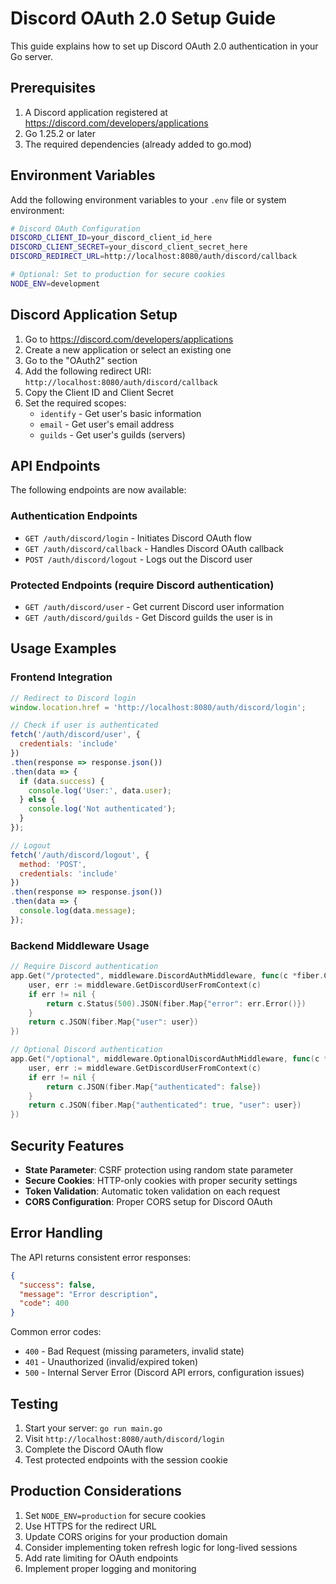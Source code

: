 # Discord OAuth 2.0 Setup Guide

This guide explains how to set up Discord OAuth 2.0 authentication in your Go server.

## Prerequisites

1. A Discord application registered at https://discord.com/developers/applications
2. Go 1.25.2 or later
3. The required dependencies (already added to go.mod)

## Environment Variables

Add the following environment variables to your `.env` file or system environment:

```bash
# Discord OAuth Configuration
DISCORD_CLIENT_ID=your_discord_client_id_here
DISCORD_CLIENT_SECRET=your_discord_client_secret_here
DISCORD_REDIRECT_URL=http://localhost:8080/auth/discord/callback

# Optional: Set to production for secure cookies
NODE_ENV=development
```

## Discord Application Setup

1. Go to https://discord.com/developers/applications
2. Create a new application or select an existing one
3. Go to the "OAuth2" section
4. Add the following redirect URI: `http://localhost:8080/auth/discord/callback`
5. Copy the Client ID and Client Secret
6. Set the required scopes:
   - `identify` - Get user's basic information
   - `email` - Get user's email address
   - `guilds` - Get user's guilds (servers)

## API Endpoints

The following endpoints are now available:

### Authentication Endpoints

- `GET /auth/discord/login` - Initiates Discord OAuth flow
- `GET /auth/discord/callback` - Handles Discord OAuth callback
- `POST /auth/discord/logout` - Logs out the Discord user

### Protected Endpoints (require Discord authentication)

- `GET /auth/discord/user` - Get current Discord user information
- `GET /auth/discord/guilds` - Get Discord guilds the user is in

## Usage Examples

### Frontend Integration

```javascript
// Redirect to Discord login
window.location.href = 'http://localhost:8080/auth/discord/login';

// Check if user is authenticated
fetch('/auth/discord/user', {
  credentials: 'include'
})
.then(response => response.json())
.then(data => {
  if (data.success) {
    console.log('User:', data.user);
  } else {
    console.log('Not authenticated');
  }
});

// Logout
fetch('/auth/discord/logout', {
  method: 'POST',
  credentials: 'include'
})
.then(response => response.json())
.then(data => {
  console.log(data.message);
});
```

### Backend Middleware Usage

```go
// Require Discord authentication
app.Get("/protected", middleware.DiscordAuthMiddleware, func(c *fiber.Ctx) error {
    user, err := middleware.GetDiscordUserFromContext(c)
    if err != nil {
        return c.Status(500).JSON(fiber.Map{"error": err.Error()})
    }
    return c.JSON(fiber.Map{"user": user})
})

// Optional Discord authentication
app.Get("/optional", middleware.OptionalDiscordAuthMiddleware, func(c *fiber.Ctx) error {
    user, err := middleware.GetDiscordUserFromContext(c)
    if err != nil {
        return c.JSON(fiber.Map{"authenticated": false})
    }
    return c.JSON(fiber.Map{"authenticated": true, "user": user})
})
```

## Security Features

- **State Parameter**: CSRF protection using random state parameter
- **Secure Cookies**: HTTP-only cookies with proper security settings
- **Token Validation**: Automatic token validation on each request
- **CORS Configuration**: Proper CORS setup for Discord OAuth

## Error Handling

The API returns consistent error responses:

```json
{
  "success": false,
  "message": "Error description",
  "code": 400
}
```

Common error codes:
- `400` - Bad Request (missing parameters, invalid state)
- `401` - Unauthorized (invalid/expired token)
- `500` - Internal Server Error (Discord API errors, configuration issues)

## Testing

1. Start your server: `go run main.go`
2. Visit `http://localhost:8080/auth/discord/login`
3. Complete the Discord OAuth flow
4. Test protected endpoints with the session cookie

## Production Considerations

1. Set `NODE_ENV=production` for secure cookies
2. Use HTTPS for the redirect URL
3. Update CORS origins for your production domain
4. Consider implementing token refresh logic for long-lived sessions
5. Add rate limiting for OAuth endpoints
6. Implement proper logging and monitoring
